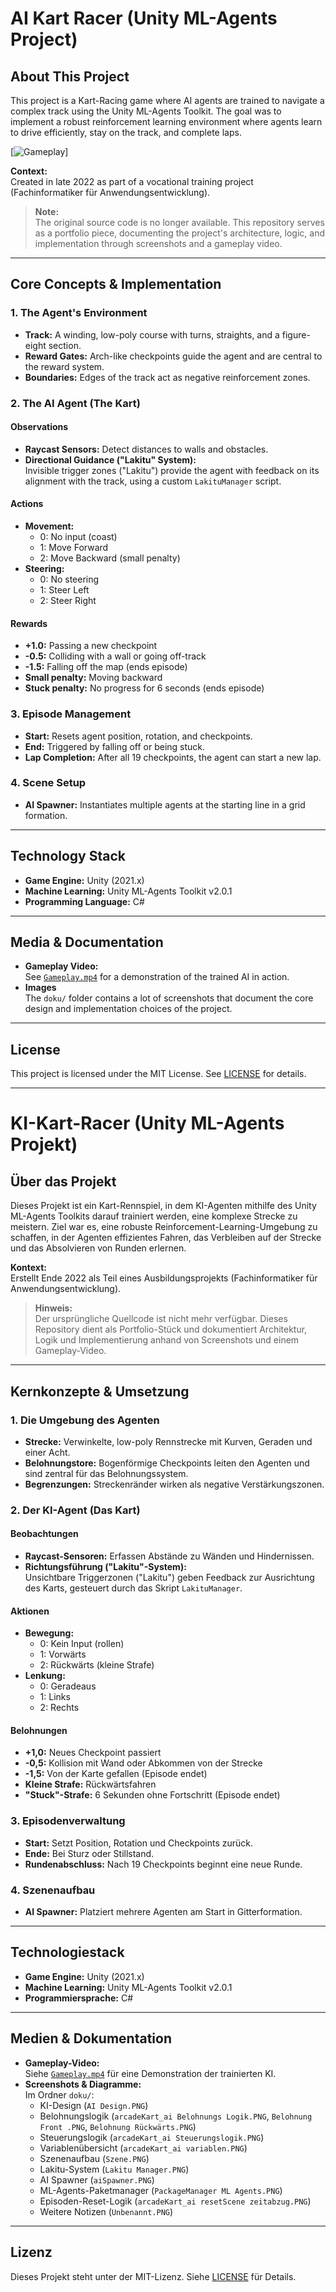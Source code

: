 # AI Kart Racer (Unity ML-Agents Project)

## About This Project

This project is a Kart-Racing game where AI agents are trained to navigate a complex track using the Unity ML-Agents Toolkit. The goal was to implement a robust reinforcement learning environment where agents learn to drive efficiently, stay on the track, and complete laps.

[![Gameplay](doku/Szene.PNG)]

**Context:**  
Created in late 2022 as part of a vocational training project (Fachinformatiker für Anwendungsentwicklung).

> **Note:**  
> The original source code is no longer available. This repository serves as a portfolio piece, documenting the project's architecture, logic, and implementation through screenshots and a gameplay video.

---

## Core Concepts & Implementation

### 1. The Agent's Environment

- **Track:** A winding, low-poly course with turns, straights, and a figure-eight section.
- **Reward Gates:** Arch-like checkpoints guide the agent and are central to the reward system.
- **Boundaries:** Edges of the track act as negative reinforcement zones.

### 2. The AI Agent (The Kart)

#### Observations

- **Raycast Sensors:** Detect distances to walls and obstacles.
- **Directional Guidance ("Lakitu" System):**  
  Invisible trigger zones ("Lakitu") provide the agent with feedback on its alignment with the track, using a custom `LakituManager` script.

#### Actions

- **Movement:**  
  - 0: No input (coast)  
  - 1: Move Forward  
  - 2: Move Backward (small penalty)
- **Steering:**  
  - 0: No steering  
  - 1: Steer Left  
  - 2: Steer Right

#### Rewards

- **+1.0:** Passing a new checkpoint
- **-0.5:** Colliding with a wall or going off-track
- **-1.5:** Falling off the map (ends episode)
- **Small penalty:** Moving backward
- **Stuck penalty:** No progress for 6 seconds (ends episode)

### 3. Episode Management

- **Start:** Resets agent position, rotation, and checkpoints.
- **End:** Triggered by falling off or being stuck.
- **Lap Completion:** After all 19 checkpoints, the agent can start a new lap.

### 4. Scene Setup

- **AI Spawner:** Instantiates multiple agents at the starting line in a grid formation.

---

## Technology Stack

- **Game Engine:** Unity (2021.x)
- **Machine Learning:** Unity ML-Agents Toolkit v2.0.1
- **Programming Language:** C#

---

## Media & Documentation

- **Gameplay Video:**  
  See [`Gameplay.mp4`](./Gameplay.mp4) for a demonstration of the trained AI in action.
- **Images**  
  The `doku/` folder contains a lot of screenshots that document the core design and implementation choices of the project.

---

## License

This project is licensed under the MIT License. See [LICENSE](./LICENSE) for details.

---

# KI-Kart-Racer (Unity ML-Agents Projekt)

## Über das Projekt

Dieses Projekt ist ein Kart-Rennspiel, in dem KI-Agenten mithilfe des Unity ML-Agents Toolkits darauf trainiert werden, eine komplexe Strecke zu meistern. Ziel war es, eine robuste Reinforcement-Learning-Umgebung zu schaffen, in der Agenten effizientes Fahren, das Verbleiben auf der Strecke und das Absolvieren von Runden erlernen.

**Kontext:**  
Erstellt Ende 2022 als Teil eines Ausbildungsprojekts (Fachinformatiker für Anwendungsentwicklung).

> **Hinweis:**  
> Der ursprüngliche Quellcode ist nicht mehr verfügbar. Dieses Repository dient als Portfolio-Stück und dokumentiert Architektur, Logik und Implementierung anhand von Screenshots und einem Gameplay-Video.

---

## Kernkonzepte & Umsetzung

### 1. Die Umgebung des Agenten

- **Strecke:** Verwinkelte, low-poly Rennstrecke mit Kurven, Geraden und einer Acht.
- **Belohnungstore:** Bogenförmige Checkpoints leiten den Agenten und sind zentral für das Belohnungssystem.
- **Begrenzungen:** Streckenränder wirken als negative Verstärkungszonen.

### 2. Der KI-Agent (Das Kart)

#### Beobachtungen

- **Raycast-Sensoren:** Erfassen Abstände zu Wänden und Hindernissen.
- **Richtungsführung ("Lakitu"-System):**  
  Unsichtbare Triggerzonen ("Lakitu") geben Feedback zur Ausrichtung des Karts, gesteuert durch das Skript `LakituManager`.

#### Aktionen

- **Bewegung:**  
  - 0: Kein Input (rollen)  
  - 1: Vorwärts  
  - 2: Rückwärts (kleine Strafe)
- **Lenkung:**  
  - 0: Geradeaus  
  - 1: Links  
  - 2: Rechts

#### Belohnungen

- **+1,0:** Neues Checkpoint passiert
- **-0,5:** Kollision mit Wand oder Abkommen von der Strecke
- **-1,5:** Von der Karte gefallen (Episode endet)
- **Kleine Strafe:** Rückwärtsfahren
- **"Stuck"-Strafe:** 6 Sekunden ohne Fortschritt (Episode endet)

### 3. Episodenverwaltung

- **Start:** Setzt Position, Rotation und Checkpoints zurück.
- **Ende:** Bei Sturz oder Stillstand.
- **Rundenabschluss:** Nach 19 Checkpoints beginnt eine neue Runde.

### 4. Szenenaufbau

- **AI Spawner:** Platziert mehrere Agenten am Start in Gitterformation.

---

## Technologiestack

- **Game Engine:** Unity (2021.x)
- **Machine Learning:** Unity ML-Agents Toolkit v2.0.1
- **Programmiersprache:** C#

---

## Medien & Dokumentation

- **Gameplay-Video:**  
  Siehe [`Gameplay.mp4`](./Gameplay.mp4) für eine Demonstration der trainierten KI.
- **Screenshots & Diagramme:**  
  Im Ordner `doku/`:
  - KI-Design (`AI Design.PNG`)
  - Belohnungslogik (`arcadeKart_ai Belohnungs Logik.PNG`, `Belohnung Front .PNG`, `Belohnung Rückwärts.PNG`)
  - Steuerungslogik (`arcadeKart_ai Steuerungslogik.PNG`)
  - Variablenübersicht (`arcadeKart_ai variablen.PNG`)
  - Szenenaufbau (`Szene.PNG`)
  - Lakitu-System (`Lakitu Manager.PNG`)
  - AI Spawner (`aiSpawner.PNG`)
  - ML-Agents-Paketmanager (`PackageManager ML Agents.PNG`)
  - Episoden-Reset-Logik (`arcadeKart_ai resetScene zeitabzug.PNG`)
  - Weitere Notizen (`Unbenannt.PNG`)

---

## Lizenz

Dieses Projekt steht unter der MIT-Lizenz. Siehe [LICENSE](./LICENSE) für Details. 